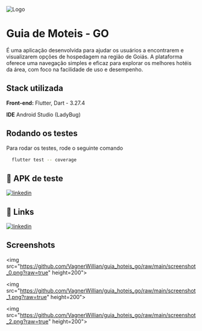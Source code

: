 
![Logo](https://play-lh.googleusercontent.com/r4qi347YJGUlOWDRJViHLQrgOB0lqszp8v0-Au2WTBTF7tVpmEbz_N7CEWVyQGqaPP4=w240-h480-rw)


# Guia de Moteis - GO

É uma aplicação desenvolvida para ajudar os usuários a encontrarem e visualizarem opções de hospedagem na região de Goiás. A plataforma oferece uma navegação simples e eficaz para explorar os melhores hotéis da área, com foco na facilidade de uso e desempenho.
## Stack utilizada

**Front-end:** Flutter, Dart - 3.27.4

**IDE** Android Studio (LadyBug)


## Rodando os testes

Para rodar os testes, rode o seguinte comando

```bash
  flutter test -- coverage
```


## 🔗 APK de teste

[![linkedin](https://img.shields.io/badge/android-.apk-34d399?style=for-the-badge&logo=linkedin&logoColor=white)](https://drive.google.com/file/d/1TCtBWiraFzyIJHI2DhxQ3Wpit48cRxpb/view?usp=sharing)


## 🔗 Links

[![linkedin](https://img.shields.io/badge/linkedin-0A66C2?style=for-the-badge&logo=linkedin&logoColor=white)](https://www.linkedin.com/in/vagnerwillian/)


## Screenshots

<img src="https://github.com/VagnerWillian/guia_hoteis_go/raw/main/screenshot_0.png?raw=true" height=200">

<img src="https://github.com/VagnerWillian/guia_hoteis_go/raw/main/screenshot_1.png?raw=true" height=200">

<img src="https://github.com/VagnerWillian/guia_hoteis_go/raw/main/screenshot_2.png?raw=true" height=200">
